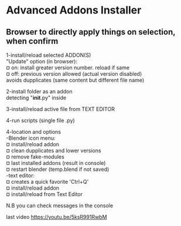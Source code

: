 # Advanced Addons Installer 

## Browser to directly apply things on selection, when confirm

1-install/reload selected ADDON(S)  
    "Update" option (in browser):  
        ¤ on: install greater version number. reload if same  
        ¤ off: previous version allowed (actual version disabled)  
    avoids dupplicates (same content but different file name)  
    
2-install folder as an addon  
    detecting  "__init__.py" inside  

3-install/reload active file from TEXT EDITOR  

4-run scripts (single file .py)  

4-location and options  
    -Blender icon menu:  
        ¤ install/reload addon  
        ¤ clean dupplicates and lower versions  
        ¤ remove fake-modules  
        ¤ last installed addons (result in console)  
        ¤ restart blender (temp.blend if not saved)  
    -text editor:  
        ¤ creates a quick favorite 'Ctrl+Q'   
        ¤ install/reload addon  
        ¤ install/reload from Text Editor  

N.B you can check messages in the console  

last video https://youtu.be/5ksR991RwbM  

